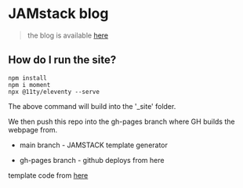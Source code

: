 # JAMstack blog

> the blog is available [here](https://adnjoo.github.io/)

## How do I run the site?
```
npm install
npm i moment
npx @11ty/eleventy --serve
```
The above command will build into the '_site' folder.

We then push this repo into the gh-pages branch where GH builds the webpage from.

* main branch - JAMSTACK template generator

* gh-pages branch - github deploys from here

template code from [here](https://github.com/JonUK/eleventy-blog)
